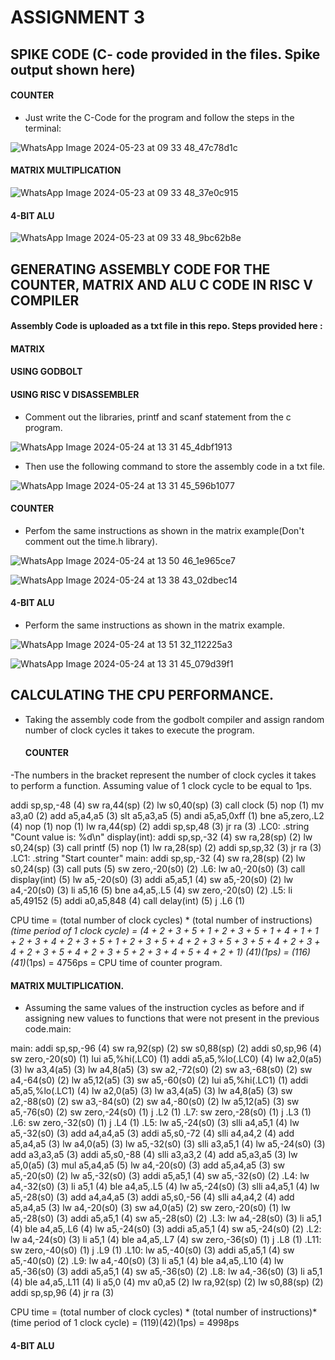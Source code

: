 # ASSIGNMENT 3

## SPIKE CODE (C- code provided in the files. Spike output shown here)
#### COUNTER

- Just write the C-Code for the program and follow the steps in the terminal:

![WhatsApp Image 2024-05-23 at 09 33 48_47c78d1c](https://github.com/SoahamMoulree/RISC-V-Repo/assets/169994191/b9732359-7d9c-447f-bb18-cbdd2f8c6a21)

#### MATRIX MULTIPLICATION

![WhatsApp Image 2024-05-23 at 09 33 48_37e0c915](https://github.com/SoahamMoulree/RISC-V-Repo/assets/169994191/31d4e023-d0f6-467e-8062-9864b26bfadc)

#### 4-BIT ALU

![WhatsApp Image 2024-05-23 at 09 33 48_9bc62b8e](https://github.com/SoahamMoulree/RISC-V-Repo/assets/169994191/48dc6878-4757-4d95-8e74-c417270dd5cf)

## GENERATING ASSEMBLY CODE FOR THE COUNTER, MATRIX AND ALU C CODE IN RISC V COMPILER

#### Assembly Code is uploaded as a txt file in this repo. Steps provided here :

#### MATRIX
#### USING GODBOLT

#### USING RISC V DISASSEMBLER
  - Comment out the libraries, printf and scanf statement from the c program.
  
 ![WhatsApp Image 2024-05-24 at 13 31 45_4dbf1913](https://github.com/SoahamMoulree/RISC-V-Repo/assets/169994191/8c082269-9b2e-4623-a989-03b336fb4e30)

  - Then use the following command to store the assembly code in a txt file.

![WhatsApp Image 2024-05-24 at 13 31 45_596b1077](https://github.com/SoahamMoulree/RISC-V-Repo/assets/169994191/ba3f3f08-19a3-4a90-8c7d-da2a70c6a5c0)
   
#### COUNTER
  - Perfom the same instructions as shown in the matrix example(Don't comment out the time.h library).

![WhatsApp Image 2024-05-24 at 13 50 46_1e965ce7](https://github.com/SoahamMoulree/RISC-V-Repo/assets/169994191/c90768a1-e0cd-435e-aae7-89ea30553467)


![WhatsApp Image 2024-05-24 at 13 38 43_02dbec14](https://github.com/SoahamMoulree/RISC-V-Repo/assets/169994191/8956d912-dfe0-44d2-af8b-2d4766831eaf)

#### 4-BIT ALU
  - Perform the same instructions as shown in the matrix example.

![WhatsApp Image 2024-05-24 at 13 51 32_112225a3](https://github.com/SoahamMoulree/RISC-V-Repo/assets/169994191/9daa5130-0263-4a17-be36-e859cd683fd0)

![WhatsApp Image 2024-05-24 at 13 31 45_079d39f1](https://github.com/SoahamMoulree/RISC-V-Repo/assets/169994191/da866149-839f-44c7-9673-86465a10d309)

## CALCULATING THE CPU PERFORMANCE.

- Taking the assembly code from the godbolt compiler and assign random number of clock cycles it takes to execute the program.

  #### COUNTER
-The numbers in the bracket represent the number of clock cycles it takes to perform a function. Assuming value of 1 clock cycle to be equal to 1ps.


addi    sp,sp,-48    (4)
sw      ra,44(sp)    (2)
lw      s0,40(sp)    (3)
call    clock        (5)
nop                 (1)
mv      a3,a0       (2)
add     a5,a4,a5    (3)
slt     a5,a3,a5    (5)
andi    a5,a5,0xff  (1)
bne     a5,zero,.L2 (4)
nop                 (1)
nop                 (1)
lw      ra,44(sp)   (2)
addi    sp,sp,48    (3)
jr      ra           (3)
.LC0:
        .string "Count value is: %d\n"
display(int):
        addi    sp,sp,-32    (4)
        sw      ra,28(sp)    (2)
        lw      s0,24(sp)    (3)
        call    printf       (5)
        nop                    (1)
        lw      ra,28(sp)   (2)
        addi    sp,sp,32    (3)
        jr      ra           (3)
.LC1:
        .string "Start counter"
main:
        addi    sp,sp,-32    (4)
        sw      ra,28(sp)    (2)
        lw      s0,24(sp)    (3)
        call    puts         (5)
        sw      zero,-20(s0) (2)
.L6:
        lw      a0,-20(s0)  (3)
        call    display(int) (5)
        lw      a5,-20(s0)   (3)
        addi    a5,a5,1      (4)
        sw      a5,-20(s0)   (2)
        lw      a4,-20(s0)   (3)
        li      a5,16        (5)
        bne     a4,a5,.L5    (4)
        sw      zero,-20(s0) (2)
.L5:
        li      a5,49152     (5)
        addi    a0,a5,848    (4)
        call    delay(int)   (5)
        j       .L6          (1)

 CPU time = (total number of clock cycles) * (total number of instructions)*(time period of 1 clock cycle)
          =   (4 + 2 + 3 + 5 + 1 + 2 + 3 + 5 + 1 + 4 + 1 + 1 + 2 + 3 + 4 + 2 + 3 + 5 + 1 + 2 + 3 + 5 + 4 + 2 + 3 + 5 + 3 + 5 + 4 + 2 + 3 + 4 + 2 + 3 + 5 + 4 + 2 + 3 + 5 + 2 + 3 + 4 + 5 + 4 + 2 + 1) *(41)(1ps)
          = (116)*(41)*(1ps) = 4756ps = CPU time of counter program.
          

#### MATRIX MULTIPLICATION.

- Assuming the same values of the instruction cycles as before and if assigning new values to functions that were not present in the previous code.main:


main:
        addi    sp,sp,-96    (4)
        sw      ra,92(sp)    (2)
        sw      s0,88(sp)    (2)
        addi    s0,sp,96     (4)
        sw      zero,-20(s0) (1)
        lui     a5,%hi(.LC0) (1)
        addi    a5,a5,%lo(.LC0) (4)
        lw      a2,0(a5)     (3)
        lw      a3,4(a5)     (3)
        lw      a4,8(a5)     (3)
        sw      a2,-72(s0)   (2)
        sw      a3,-68(s0)   (2)
        sw      a4,-64(s0)   (2)
        lw      a5,12(a5)    (3)
        sw      a5,-60(s0)   (2)
        lui     a5,%hi(.LC1) (1)
        addi    a5,a5,%lo(.LC1) (4)
        lw      a2,0(a5)     (3)
        lw      a3,4(a5)     (3)
        lw      a4,8(a5)     (3)
        sw      a2,-88(s0)   (2)
        sw      a3,-84(s0)   (2)
        sw      a4,-80(s0)   (2)
        lw      a5,12(a5)    (3)
        sw      a5,-76(s0)   (2)
        sw      zero,-24(s0) (1)
        j       .L2           (1)
.L7:
        sw      zero,-28(s0) (1)
        j       .L3           (1)
.L6:
        sw      zero,-32(s0) (1)
        j       .L4           (1)
.L5:
        lw      a5,-24(s0)   (3)
        slli    a4,a5,1       (4)
        lw      a5,-32(s0)   (3)
        add     a4,a4,a5     (3)
        addi    a5,s0,-72    (4)
        slli    a4,a4,2       (4)
        add     a5,a4,a5     (3)
        lw      a4,0(a5)     (3)
        lw      a5,-32(s0)   (3)
        slli    a3,a5,1       (4)
        lw      a5,-24(s0)   (3)
        add     a3,a3,a5     (3)
        addi    a5,s0,-88    (4)
        slli    a3,a3,2       (4)
        add     a5,a3,a5     (3)
        lw      a5,0(a5)     (3)
        mul     a5,a4,a5     (5)
        lw      a4,-20(s0)   (3)
        add     a5,a4,a5     (3)
        sw      a5,-20(s0)   (2)
        lw      a5,-32(s0)   (3)
        addi    a5,a5,1      (4)
        sw      a5,-32(s0)   (2)
.L4:
        lw      a4,-32(s0)   (3)
        li      a5,1          (4)
        ble     a4,a5,.L5     (4)
        lw      a5,-24(s0)   (3)
        slli    a4,a5,1       (4)
        lw      a5,-28(s0)   (3)
        add     a4,a4,a5     (3)
        addi    a5,s0,-56    (4)
        slli    a4,a4,2       (4)
        add     a5,a4,a5     (3)
        lw      a4,-20(s0)   (3)
        sw      a4,0(a5)     (2)
        sw      zero,-20(s0) (1)
        lw      a5,-28(s0)   (3)
        addi    a5,a5,1      (4)
        sw      a5,-28(s0)   (2)
.L3:
        lw      a4,-28(s0)   (3)
        li      a5,1          (4)
        ble     a4,a5,.L6     (4)
        lw      a5,-24(s0)   (3)
        addi    a5,a5,1      (4)
        sw      a5,-24(s0)   (2)
.L2:
        lw      a4,-24(s0)   (3)
        li      a5,1          (4)
        ble     a4,a5,.L7     (4)
        sw      zero,-36(s0)  (1)
        j       .L8           (1)
.L11:
        sw      zero,-40(s0)  (1)
        j       .L9           (1)
.L10:
        lw      a5,-40(s0)   (3)
        addi    a5,a5,1      (4)
        sw      a5,-40(s0)   (2)
.L9:
        lw      a4,-40(s0)   (3)
        li      a5,1          (4)
        ble     a4,a5,.L10    (4)
        lw      a5,-36(s0)   (3)
        addi    a5,a5,1      (4)
        sw      a5,-36(s0)   (2)
.L8:
        lw      a4,-36(s0)   (3)
        li      a5,1          (4)
        ble     a4,a5,.L11    (4)
        li      a5,0          (4)
        mv      a0,a5         (2)
        lw      ra,92(sp)    (2)
        lw      s0,88(sp)    (2)
        addi    sp,sp,96     (4)
        jr      ra            (3)

CPU time = (total number of clock cycles) * (total number of instructions)*(time period of 1 clock cycle)
         = (119)(42)(1ps) = 4998ps


#### 4-BIT ALU

  








